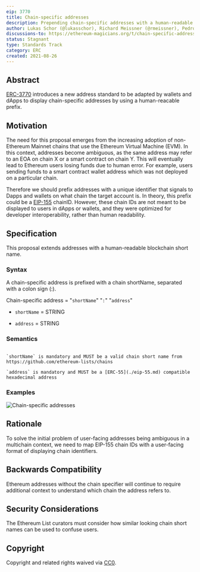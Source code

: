 ```yaml
---
eip: 3770
title: Chain-specific addresses
description: Prepending chain-specific addresses with a human-readable chain identifier
author: Lukas Schor (@lukasschor), Richard Meissner (@rmeissner), Pedro Gomes (@pedrouid), ligi <ligi@ligi.de>
discussions-to: https://ethereum-magicians.org/t/chain-specific-addresses/6449
status: Stagnant
type: Standards Track
category: ERC
created: 2021-08-26
---
```


## Abstract

[ERC-3770](./erc-3770.md) introduces a new address standard to be adapted by wallets and dApps to display chain-specific addresses by using a human-reacable prefix.
  
## Motivation

The need for this proposal emerges from the increasing adoption of non-Ethereum Mainnet chains that use the Ethereum Virtual Machine (EVM). In this context, addresses become ambiguous, as the same address may refer to an EOA on chain X or a smart contract on chain Y. This will eventually lead to Ethereum users losing funds due to human error. For example, users sending funds to a smart contract wallet address which was not deployed on a particular chain.

Therefore we should prefix addresses with a unique identifier that signals to Dapps and wallets on what chain the target account is. In theory, this prefix could be a [EIP-155](https://github.com/ethereum/EIPs/blob/master/EIPS/eip-155.md) chainID. However, these chain IDs are not meant to be displayed to users in dApps or wallets, and they were optimized for developer interoperability, rather than human readability.

## Specification

This proposal extends addresses with a human-readable blockchain short name.

### Syntax

A chain-specific address is prefixed with a chain shortName, separated with a colon sign (:).

Chain-specific address = "`shortName`" "`:`" "`address`"

- `shortName` = STRING

- `address` = STRING

### Semantics

```

`shortName` is mandatory and MUST be a valid chain short name from https://github.com/ethereum-lists/chains
  
`address` is mandatory and MUST be a [ERC-55](./eip-55.md) compatible hexadecimal address

```

### Examples

![Chain-specific addresses](../assets/erc-3770/examples.png "Examples of chain-specific addresses")

## Rationale

To solve the initial problem of user-facing addresses being ambiguous in a multichain context, we need to map EIP-155 chain IDs with a user-facing format of displaying chain identifiers.

## Backwards Compatibility

Ethereum addresses without the chain specifier will continue to require additional context to understand which chain the address refers to.

## Security Considerations

The Ethereum List curators must consider how similar looking chain short names can be used to confuse users.

## Copyright

Copyright and related rights waived via [CC0](../LICENSE.md).
